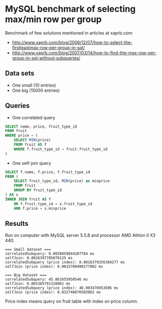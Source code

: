 MySQL benchmark of selecting max/min row per group
==================================================

Benchmark of few solutions mentioned in articles at xaprb.com:

* http://www.xaprb.com/blog/2006/12/07/how-to-select-the-firstleastmax-row-per-group-in-sql/
* http://www.xaprb.com/blog/2007/03/14/how-to-find-the-max-row-per-group-in-sql-without-subqueries/

Data sets
---------

* One small (10 entries)
* One big (15000 entries)

Queries
-------

* One correlated query

```sql
SELECT name, price, fruit_type_id
FROM fruit
WHERE price = (
    SELECT MIN(price)
    FROM fruit AS f
    WHERE f.fruit_type_id = fruit.fruit_type_id
)
```

* One self-join query

```sql
SELECT f.name, f.price, f.fruit_type_id
FROM (
    SELECT fruit_type_id, MIN(price) as minprice
    FROM fruit
    GROUP BY fruit_type_id
) AS x
INNER JOIN fruit AS f
    ON f.fruit_type_id = x.fruit_type_id
    AND f.price = x.minprice
```

Results
-------

Run on computer with MySQL server 5.5.8 and processor AMD Athlon II X3 440.

    === Small dataset ===
    correlatedSubquery: 0.0038859844207764 ms
    selfJoin: 0.0026397705078125 ms
    correlatedSubquery (price index): 0.0016379356384277 ms
    selfJoin (price index): 0.0015709400177002 ms

    === Big dataset ===
    correlatedSubquery: 45.861655950546 ms
    selfJoin: 0.065365791320801 ms
    correlatedSubquery (price index): 46.903476953506 ms
    selfJoin (price index): 0.032746076583862 ms

Price index means query on fruit table with index on price column.